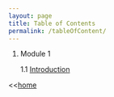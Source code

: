 ```yaml
---
layout: page
title: Table of Contents
permalink: /tableOfContent/
---
```


1. Module 1

	1.1 [Introduction](/introduction)


<<[home](/)